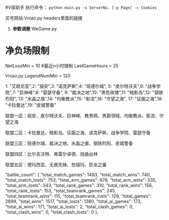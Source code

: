 #V尿助手
执行命令：
``python main.py -s ServerNo. [-p Page] -c Cookies``

买号网站:Vniao.py headers里面的链接

1. **参数调整** 
WeGame.py
# 净负场限制
NetLossMin = 10
#最近n小时限制
LastGameHours = 25

Vniao.py
LegendNumMin = 120

1: "艾欧尼亚",2: "祖安",3: "诺克萨斯",4: "班德尔城",
    5: "皮尔特沃夫",6: "战争学院",7: "巨神峰",8: "雷瑟守备",
    9: "裁决之地",10: "黑色玫瑰",11: "暗影岛",12: "钢铁烈阳",
    13: "水晶之痕",14: "均衡教派",15: "影流",16: "守望之海",
    17: "征服之海",18: "卡拉曼达",19: "皮城警备"

联盟一区：祖安、皮尔特沃夫、巨神峰、教育网、男爵领域、均衡教派、影流、守望之海

联盟二区：卡拉曼达、暗影岛、征服之海、诺克萨斯、战争学院、雷瑟守备

联盟三区：班德尔城、裁决之地、水晶之痕、钢铁烈阳、皮城警备

联盟四区：比尔吉沃特、弗雷尔卓德、扭曲丛林

联盟五区：德玛西亚、无畏先锋、恕瑞玛、巨龙之巢

"battle_count": {
        "total_match_games": 1493,
        "total_match_wins": 740,
        "total_match_losts": 753,
        "total_arm_games": 678,
        "total_arm_wins": 335,
        "total_arm_losts": 343,
        "total_rank_games": 310,
        "total_rank_wins": 156,
        "total_rank_losts": 153,
        "total_teamrank_games": 245,
        "total_teamrank_wins": 115,
        "total_teamrank_losts": 129,
        "total_games": 2899,
        "total_wins": 1517,
        "total_losts": 1380,
        "total_ai_games": 173,
        "total_ai_wins": 171,
        "total_ai_losts": 2,
        "total_clash_games": 0,
        "total_clash_wins": 0,
        "total_clash_losts": 0
    },



